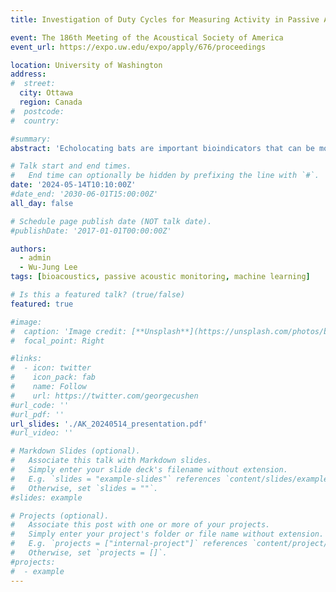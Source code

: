 ```yaml
---
title: Investigation of Duty Cycles for Measuring Activity in Passive Acoustic Bat Monitoring

event: The 186th Meeting of the Acoustical Society of America
event_url: https://expo.uw.edu/expo/apply/676/proceedings

location: University of Washington
address:
#  street: 
  city: Ottawa
  region: Canada
#  postcode: 
#  country: 

#summary: 
abstract: 'Echolocating bats are important bioindicators that can be monitored effectively using passive acoustic monitoring (PAM) techniques. In PAM, duty-cycle-based temporal subsampling is often used to collect data at ON/OFF intervals to circumvent the limitations of recorder battery and storage capacity to enable long-term monitoring. However, potential bias introduced by temporal subsampling has not been systematically investigated for bat monitoring. Here, we use continuous audio recordings from the Union Bay Natural Area in Seattle in Summer 2022 to simulate the effects of temporal subsampling using different duty cycle parameters. We detected bat calls automatically using a deep learning model [Aodha et al. 2022, BioRxiv] and calculated three metrics as proxy for bat activity: number of calls, Activity Index (AI), and Bout Time Percentage (BTP). We found that although the number of calls and AI are more readily computable using the detected calls, BTP is likely a more accurate measure that relies less on the performance of automated call detection methods. In addition, reduced sampling for only a portion of the night (e.g., 4 hrs) was generally inadequate for capturing bat activity. Our results suggest that considering species-specific acoustic characteristics is crucial for reducing sampling bias for PAM of bats.'

# Talk start and end times.
#   End time can optionally be hidden by prefixing the line with `#`.
date: '2024-05-14T10:10:00Z'
#date_end: '2030-06-01T15:00:00Z'
all_day: false

# Schedule page publish date (NOT talk date).
#publishDate: '2017-01-01T00:00:00Z'

authors: 
  - admin
  - Wu-Jung Lee
tags: [bioacoustics, passive acoustic monitoring, machine learning]

# Is this a featured talk? (true/false)
featured: true

#image:
#  caption: 'Image credit: [**Unsplash**](https://unsplash.com/photos/bzdhc5b3Bxs)'
#  focal_point: Right

#links:
#  - icon: twitter
#    icon_pack: fab
#    name: Follow
#    url: https://twitter.com/georgecushen
#url_code: ''
#url_pdf: ''
url_slides: './AK_20240514_presentation.pdf'
#url_video: ''

# Markdown Slides (optional).
#   Associate this talk with Markdown slides.
#   Simply enter your slide deck's filename without extension.
#   E.g. `slides = "example-slides"` references `content/slides/example-slides.md`.
#   Otherwise, set `slides = ""`.
#slides: example

# Projects (optional).
#   Associate this post with one or more of your projects.
#   Simply enter your project's folder or file name without extension.
#   E.g. `projects = ["internal-project"]` references `content/project/deep-learning/index.md`.
#   Otherwise, set `projects = []`.
#projects:
#  - example
---
```

